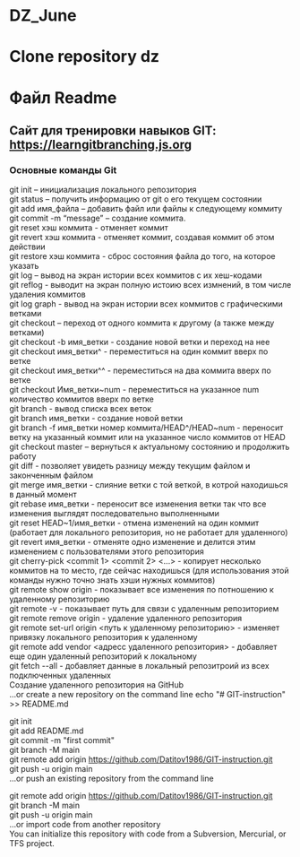 # DZ_June
# Clone repository dz

# Файл Readme  
## Сайт для тренировки навыков GIT: https://learngitbranching.js.org  
### Основные команды Git  
git init – инициализация локального репозитория  
git status – получить информацию от git о его текущем состоянии  
git add имя_файла – добавить файл или файлы к следующему коммиту  
git commit -m “message” – создание коммита.  
git reset хэш коммита - отменяет коммит  
git revert хэш коммита - отменяет коммит, создавая коммит об этом действии  
git restore хэш коммита - сброс состояния файла до того, на которое указать  
git log – вывод на экран истории всех коммитов с их хеш-кодами  
git reflog - выводит на экран полную истоию всех измнений, в том числе удаления коммитов  
git log graph - вывод на экран истории всех коммитов с графическими ветками  
git checkout – переход от одного коммита к другому (а также между ветками)  
git checkout -b имя_ветки - создание новой ветки и переход на нее  
git checkout имя_ветки^ - переместиться на один коммит вверх по ветке  
git checkout имя_ветки^^ - переместиться на два коммита вверх по ветке  
git checkout Имя_ветки~num - переместиться на указанное num количество коммитов вверх по ветке  
git branch - вывод списка всех веток  
git branch имя_ветки - создание новой ветки  
git branch -f имя_ветки номер коммита/HEAD^/HEAD~num - переносит ветку на указанный коммит или на указанное число коммитов от HEAD  
git checkout master – вернуться к актуальному состоянию и продолжить работу  
git diff - позволяет увидеть разницу между текущим файлом и законченным файлом  
git merge имя_ветки - слияние ветки с той веткой, в котрой находишься в данный момент  
git rebase имя_ветки - переносит все изменения ветки так что все изменения выглядят последовательно выполненными  
git reset HEAD~1/имя_ветки - отмена изменений на один коммит (работает для локального репозитория, но не работает для удаленного)  
git revert имя_ветки - отменяте одно изменение и делится этим изменением с пользователями этого репозитория  
git cherry-pick <commit 1> <commit 2> <...> - копирует несколько коммитов на то место, где сейчас находишься (для использования этой команды нужно точно знать хэши нужных коммитов)  
git remote show origin - показывает все изменения по потношению к удаленному репозиторию  
git remote -v - показывает путь для связи с удаленным репозиторием  
git remote remove origin - удаление удаленного репозитория  
git remote set-url origin <путь к удаленному репозиторию> - изменяет привязку локального репозитория к удаленному  
git remote add vendor <адресс удаленного репозитория> - добавляет еще один удаленный репозиторий к локальному  
git fetch --all - добавляет данные в локальный репозитроий из всех подключенных удаленных  
Создание удаленного репозитория на GitHub  
…or create a new repository on the command line echo "# GIT-instruction" >> README.md  

git init  
git add README.md  
git commit -m "first commit"  
git branch -M main  
git remote add origin https://github.com/Datitov1986/GIT-instruction.git  
git push -u origin main  
…or push an existing repository from the command line  

git remote add origin https://github.com/Datitov1986/GIT-instruction.git  
git branch -M main  
git push -u origin main  
…or import code from another repository  
You can initialize this repository with code from a Subversion, Mercurial, or TFS project.  
